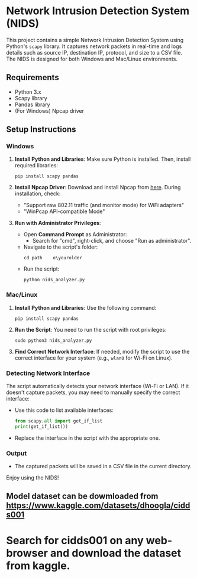 # Network Intrusion Detection System (NIDS)

This project contains a simple Network Intrusion Detection System using Python's `scapy` library. It captures network packets in real-time and logs details such as source IP, destination IP, protocol, and size to a CSV file. The NIDS is designed for both Windows and Mac/Linux environments.

## Requirements

- Python 3.x
- Scapy library
- Pandas library
- (For Windows) Npcap driver

## Setup Instructions

### Windows

1. **Install Python and Libraries**:
   Make sure Python is installed. Then, install required libraries:
   ```
   pip install scapy pandas
   ```

2. **Install Npcap Driver**:
   Download and install Npcap from [here](https://nmap.org/npcap/). During installation, check:
   - "Support raw 802.11 traffic (and monitor mode) for WiFi adapters"
   - "WinPcap API-compatible Mode"

3. **Run with Administrator Privileges**:
   - Open **Command Prompt** as Administrator:
     - Search for "cmd", right-click, and choose "Run as administrator".
   - Navigate to the script's folder:
     ```
     cd path	o\yourolder
     ```
   - Run the script:
     ```
     python nids_analyzer.py
     ```

### Mac/Linux

1. **Install Python and Libraries**:
   Use the following command:
   ```
   pip install scapy pandas
   ```

2. **Run the Script**:
   You need to run the script with root privileges:
   ```
   sudo python3 nids_analyzer.py
   ```

3. **Find Correct Network Interface**:
   If needed, modify the script to use the correct interface for your system (e.g., `wlan0` for Wi-Fi on Linux).

### Detecting Network Interface
The script automatically detects your network interface (Wi-Fi or LAN). If it doesn't capture packets, you may need to manually specify the correct interface:
- Use this code to list available interfaces:
  ```python
  from scapy.all import get_if_list
  print(get_if_list())
  ```
- Replace the interface in the script with the appropriate one.

### Output
- The captured packets will be saved in a CSV file in the current directory.

Enjoy using the NIDS!



## Model dataset can be dowmloaded from https://www.kaggle.com/datasets/dhoogla/cidds001
# Search for cidds001 on any web-browser and download the dataset from kaggle.
